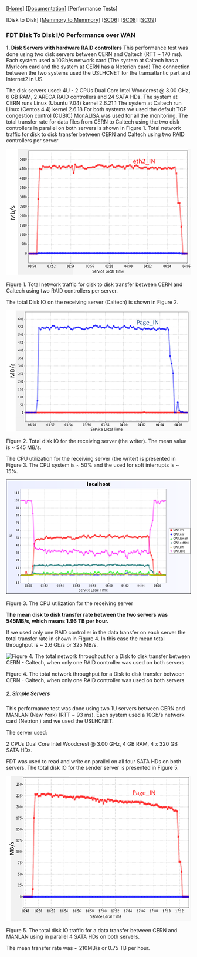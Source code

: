 [[Home](index.md)]   [[Documentation](doc-fdt-ddcopy.md)]   [Performance Tests]

[Disk to Disk]   [[Memmory to Memmory](perf-memory-to-memory.md)]   [[SC06](perf-sc06.md)]   [[SC08](perf-sc08.md)]   [[SC09](perf-sc09.md)]

### FDT Disk To Disk I/O Performance over WAN
 

**1. Disk Servers with hardware RAID controllers**
This performance test was done using two disk servers between CERN and Caltech (RTT ~ 170 ms). Each system used a 10Gb/s network card (The system at Caltech has a Myricom card and the system at CERN has a Neterion card)
The connection between the two systems used the USLHCNET for the transatlantic part and Internet2 in US.

The disk servers used:
4U - 2 CPUs Dual Core Intel Woodcrest @ 3.00 GHz, 6 GB RAM, 2 ARECA RAID controllers and 24 SATA HDs.
The system at CERN runs Linux (Ubuntu 7.04) kernel 2.6.21.1
The system at Caltech run Linux (Centos 4.4) kernel 2.6.18
For both systems we used the default TCP congestion control (CUBIC)
MonALISA was used for all the monitoring.
The total transfer rate for data files from CERN to Caltech using the two disk controllers in parallel on both servers is shown in Figure 1.
Total network traffic for disk to disk transfer between CERN and Caltech using two RAID controllers per server

![Figure 1. Total network traffic for disk to disk transfer between CERN and Caltech using two RAID controllers per server.](img/figure1.png)

Figure 1. Total network traffic for disk to disk transfer between CERN and Caltech using two RAID controllers per server.

The total Disk IO on the receiving server (Caltech) is shown in Figure 2.

![Figure 2. Total disk IO for the receiving server (the writer). The mean value is ~ 545 MB/s.](img/figure2.png)

Figure 2. Total disk IO for the receiving server (the writer). The mean value is ~ 545 MB/s.

The CPU utilization for the receiving server (the writer) is presented in Figure 3. The CPU system is ~ 50% and the used for soft interrupts is ~ 15%.

![Figure 3. The CPU utilization for the receiving server](img/figure3.png)

Figure 3. The CPU utilization for the receiving server

**The mean disk to disk transfer rate between the two servers was 545MB/s, which means 1.96 TB per hour.**

If we used only one RAID controller in the data transfer on each server the total transfer rate in shown in Figure 4. In this case the mean total throughput is ~ 2.6 Gb/s or 325 MB/s.

![Figure 4. The total network throughput for a Disk to disk transfer between CERN - Caltech, when only 
one RAID controller was used on both servers](img/figure4.png)

Figure 4. The total network throughput for a Disk to disk transfer between CERN - Caltech, when only 
one RAID controller was used on both servers

##### 2. Simple Servers

This performance test was done using two 1U servers between CERN and MANLAN (New York) (RTT ~ 93 ms). Each system used a 10Gb/s network card (Netrion ) and we used the USLHCNET.

The server used:

2 CPUs Dual Core Intel Woodcrest @ 3.00 GHz, 4 GB RAM, 4 x 320 GB SATA HDs.

FDT was used to read and write on parallel on all four SATA HDs on both servers. The total disk IO for the sender server is presented in Figure 5.

![Figure 5. The total disk IO traffic for a data transfer between CERN and MANLAN using in parallel 4 SATA HDs on both servers.](img/figure5.png)

Figure 5. The total disk IO traffic for a data transfer between CERN and MANLAN using in parallel 4 SATA HDs on both servers.

The mean transfer rate was ~ 210MB/s or 0.75 TB per hour.
